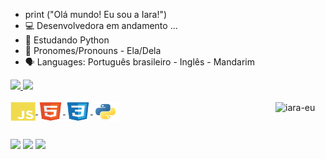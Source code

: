 - print ("Olá mundo! Eu sou a Iara!")
- 💻 Desenvolvedora em andamento ...
- 🐍 Estudando Python
- 💬 Pronomes/Pronouns - Ela/Dela
- 🗣️ Languages: Português brasileiro - Inglês - Mandarim  

 <div>
  <a href="https://github.com/iaranitamiguel">
  <img height="180em" src="https://github-readme-stats.vercel.app/api?username=iaranitamiguel&show_icons=true&theme=shades-of-purple&include_all_commits=true&count_private=true"/>
    
  <img height="180em" src="https://github-readme-stats.vercel.app/api/top-langs/?username=iaranitamiguel&layout=compact&langs_count=7&theme=midnight-purple"/>
</div>

  </div>
<div style="display: inline_block"><br>
  <img align="center" alt="Rafa-Js" height="30" width="40" src="https://raw.githubusercontent.com/devicons/devicon/master/icons/javascript/javascript-plain.svg">
  <img align="center" alt="Rafa-HTML" height="30" width="40" src="https://raw.githubusercontent.com/devicons/devicon/master/icons/html5/html5-original.svg">
  <img align="center" alt="Rafa-CSS" height="30" width="40" src="https://raw.githubusercontent.com/devicons/devicon/master/icons/css3/css3-original.svg">
  <img align="center" alt="Rafa-Python" height="30" width="40" src="https://raw.githubusercontent.com/devicons/devicon/master/icons/python/python-original.svg">
  <img align="right" alt="iara-eu" height="80" width= "80" src="https://share-cdn.picrew.me/shareImg/org/202108/94097_YqWhkc7Q.png">
</div>

##

<div> 
  <a href="https://instagram.com/_iaraentrounasala" target="_blank"><img src="https://img.shields.io/badge/-Instagram-%23E4405F?style=for-the-badge&logo=instagram&logoColor=white" target="_blank"></a>
  <a href = "mailto:iaranita.miguel@gmail.com"><img src="https://img.shields.io/badge/-Gmail-%23333?style=for-the-badge&logo=gmail&logoColor=white" target="_blank"></a>
  <a href="https://www.linkedin.com/in/iaranitamiguelreis-45875016a" target="_blank"><img src="https://img.shields.io/badge/-LinkedIn-%230077B5?style=for-the-badge&logo=linkedin&logoColor=white" target="_blank"></a> 
 
